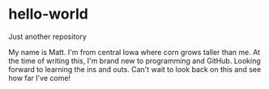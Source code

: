 # hello-world
Just another repository

My name is Matt. I'm from central Iowa where corn grows taller than me. At the time of writing this, I'm brand new to programming and GitHub. Looking forward to learning the ins and outs. Can't wait to look back on this and see how far I've come!
